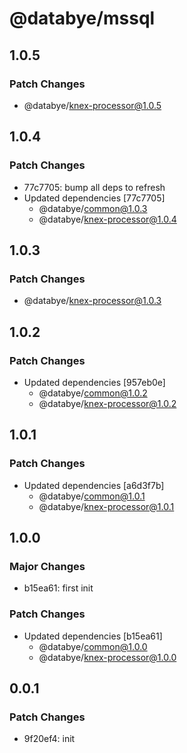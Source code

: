 # @databye/mssql

## 1.0.5

### Patch Changes

- @databye/knex-processor@1.0.5

## 1.0.4

### Patch Changes

- 77c7705: bump all deps to refresh
- Updated dependencies [77c7705]
  - @databye/common@1.0.3
  - @databye/knex-processor@1.0.4

## 1.0.3

### Patch Changes

- @databye/knex-processor@1.0.3

## 1.0.2

### Patch Changes

- Updated dependencies [957eb0e]
  - @databye/common@1.0.2
  - @databye/knex-processor@1.0.2

## 1.0.1

### Patch Changes

- Updated dependencies [a6d3f7b]
  - @databye/common@1.0.1
  - @databye/knex-processor@1.0.1

## 1.0.0

### Major Changes

- b15ea61: first init

### Patch Changes

- Updated dependencies [b15ea61]
  - @databye/common@1.0.0
  - @databye/knex-processor@1.0.0

## 0.0.1

### Patch Changes

- 9f20ef4: init

